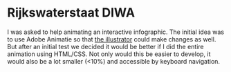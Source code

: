 <!--
  slug: rijkswaterstaat-diwa
  type: fortpolio
  categories: HTML/CSS
  tags: CSS, HTML, accessibility
  clients: Rijkswaterstaat
  collaboration: [Jurjen Kraan](https://www.alicewell.nl/)
  thumbnail:
  thumbnailVideo: diwa.mp4
  image: diwa01.jpg
  images: diwa01.jpg
  inCv: true 
  inPortfolio: true
  dateFrom: 2023-06-01
  dateTo: 2023-07-01
  excerpt: Development of an interactive infographic animation. The animation made using only HTML and CSS with special attention to accessibility.
  excerptNl: Ontwikkeling van een interactieve infographic animatie. De animatie is gemaakt met alleen HTML en CSS met oog voor toegankelijkheid.
-->

# Rijkswaterstaat DIWA

I was asked to help animating an interactive infographic. The initial idea was to use Adobe Animatie so that [the illustrator](https://www.alicewell.nl/) could make changes as well. But after an initial test we decided it would be better if I did the entire animation using HTML/CSS. Not only would this be easier to develop, it would also be a lot smaller (<10%) and accessible by keyboard navigation.
